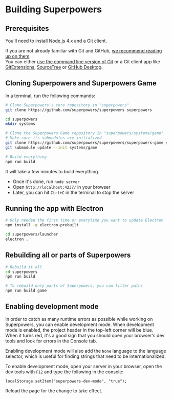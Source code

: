 # Building Superpowers 

## Prerequisites

You'll need to install [Node.js](http://nodejs.org/) 4.x and a Git client.

If you are not already familiar with Git and GitHub,
[we recommend reading up on them](https://google.com/search?q=learn+git+github).  
You can either [use the command line version of Git](http://git-scm.com/) or a Git client app
like [GitExtensions](http://gitextensions.github.io/), [SourceTree](https://www.sourcetreeapp.com/) or [GitHub Desktop](https://desktop.github.com/).

## Cloning Superpowers and Superpowers Game

In a terminal, run the following commands:

```bash
# Clone Superpowers's core repository in "superpowers"
git clone https://github.com/superpowers/superpowers superpowers

cd superpowers
mkdir systems

# Clone the Superpowers Game repository in "superpowers/systems/game"
# Make sure its submodules are initialized
git clone https://github.com/superpowers/superpowers/superpowers-game systems/game
git submodule update --init systems/game

# Build everything 
npm run build
```

It will take a few minutes to build everything.

 * Once it's done, run `node server`
 * Open `http://localhost:4237/` in your browser
 * Later, you can hit `Ctrl+C` in the terminal to stop the server

## Running the app with Electron

```bash
# Only needed the first time or everytime you want to update Electron
npm install -g electron-prebuilt

cd superpowers/launcher
electron .
```

## Rebuilding all or parts of Superpowers

```bash
# Rebuild it all
cd superpowers
npm run build

# To rebuild only parts of Superpowers, you can filter paths
npm run build game
```

## Enabling development mode

In order to catch as many runtime errors as possible while working on Superpowers,
you can enable development mode.
When development mode is enabled, the project header in the top-left corner
will be blue. When it turns red, it's a good sign that you should
open your browser's dev tools and look for errors in the Console tab.

Enabling development mode will also add the `None` language to the language selector, which is useful for finding strings that need to be internationalized.

To enable development mode, open your server in your browser, open the dev tools with `F12` and type the following in the console:

    localStorage.setItem("superpowers-dev-mode", "true");

Reload the page for the change to take effect.
